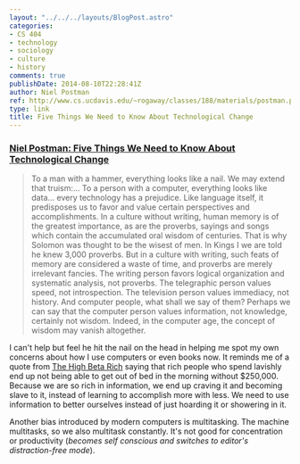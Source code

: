 ```yaml
---
layout: "../../../layouts/BlogPost.astro"
categories:
- CS 404
- technology
- sociology
- culture
- history
comments: true
publishDate: 2014-08-10T22:28:41Z
author: Niel Postman
ref: http://www.cs.ucdavis.edu/~rogaway/classes/188/materials/postman.pdf
type: link
title: Five Things We Need to Know About Technological Change
---
```


### [Niel Postman: Five Things We Need to Know About Technological Change](http://www.cs.ucdavis.edu/~rogaway/classes/188/materials/postman.pdf)

> To a man with a hammer, everything looks like a nail. We may extend that truism:... To a person with a computer, everything looks like data... every technology has a prejudice. Like language itself, it predisposes us to favor and value certain perspectives and accomplishments. In a culture without writing, human memory is of the greatest importance, as are the proverbs, sayings and songs which contain the accumulated oral wisdom of centuries. That is why Solomon was thought to be the wisest of men. In Kings I we are told he knew 3,000 proverbs. But in a culture with writing, such feats of memory are considered a waste of time, and proverbs are merely irrelevant fancies. The writing person favors logical organization and systematic analysis, not proverbs. The telegraphic person values speed, not introspection. The television person values immediacy, not history. And computer people, what shall we say of them? Perhaps we can say that the computer person values information, not knowledge, certainly not wisdom. Indeed, in the computer age, the concept of wisdom may vanish altogether.

I can't help but feel he hit the nail on the head in helping me spot my own concerns about how I use computers or even books now. It reminds me of a quote from [The High Beta Rich](http://www.amazon.com/The-High-Beta-Rich-Wealthy-Bubble/dp/0307589897) saying that rich people who spend lavishly end up not being able to get out of bed in the morning without $250,000. Because we are so rich in information, we end up craving it and becoming slave to it, instead of learning to accomplish more with less. We need to use information to better ourselves instead of just hoarding it or showering in it.

Another bias introduced by modern computers is multitasking. The machine multitasks, so we also multitask constantly. It's not good for concentration or productivity (*becomes self conscious and switches to editor's distraction-free mode*).
